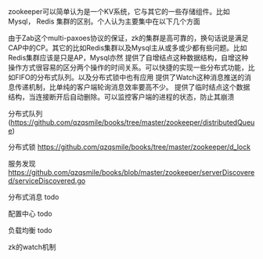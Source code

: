

zookeeper可以简单认为是一个KV系统，它与其它的一些存储组件。比如 Mysql， Redis 集群的区别。个人认为主要集中在以下几个方面

由于Zab这个multi-paxoes协议的保证，zk的集群是高可靠的，换句话说是满足CAP中的CP。其它的比如Redis集群以及Mysql主从或多或少都有些问题。比如Redis集群应该是只是AP，Mysql亦然
提供了自增结点这种数据结构，自增这种操作方式很容易的区分两个操作的时间关系。可以快捷的实现一些分布式功能，比如FIFO的分布式队列。以及分布式锁中也有应用
提供了Watch这种消息推送的消息传递机制，比单纯的客户端轮询消息效率要高不少。
提供了临时结点这个数据结构，当连接断开后自动删除。可以监控客户端的进程的状态，防止其崩溃

分布式队列
(https://github.com/qzqsmile/books/tree/master/zookeeper/distributedQueue)

分布式锁
https://github.com/qzqsmile/books/tree/master/zookeeper/d_lock

服务发现
https://github.com/qzqsmile/books/blob/master/zookeeper/serverDiscovered/serviceDiscovered.go

分布式消息
todo

配置中心
todo

负载均衡
todo

zk的watch机制

<!--more-->
